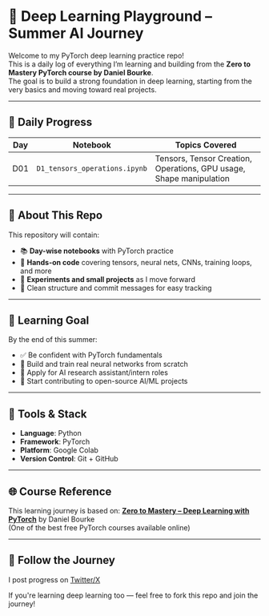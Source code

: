 # 🧠 Deep Learning Playground – Summer AI Journey

Welcome to my PyTorch deep learning practice repo!  
This is a daily log of everything I’m learning and building from the **Zero to Mastery PyTorch course by Daniel Bourke**.  
The goal is to build a strong foundation in deep learning, starting from the very basics and moving toward real projects.

---

## 📅 Daily Progress

| Day  | Notebook                       | Topics Covered                             |
|------|--------------------------------|---------------------------------------------|
| D01  | `D1_tensors_operations.ipynb` | Tensors, Tensor Creation, Operations, GPU usage, Shape manipulation |

---

## 📘 About This Repo

This repository will contain:

- 📚 **Day-wise notebooks** with PyTorch practice
- 🔢 **Hands-on code** covering tensors, neural nets, CNNs, training loops, and more
- 🧪 **Experiments and small projects** as I move forward
- 📍 Clean structure and commit messages for easy tracking

---

## 🎯 Learning Goal

By the end of this summer:
- ✅ Be confident with PyTorch fundamentals
- 🧠 Build and train real neural networks from scratch
- 🔬 Apply for AI research assistant/intern roles
- 🌱 Start contributing to open-source AI/ML projects

---

## 🔧 Tools & Stack

- **Language**: Python
- **Framework**: PyTorch
- **Platform**: Google Colab
- **Version Control**: Git + GitHub

---

## 🌐 Course Reference

This learning journey is based on:
**[Zero to Mastery – Deep Learning with PyTorch](https://www.youtube.com/watch?v=ypd3aH6dY9s)** by Daniel Bourke  
(One of the best free PyTorch courses available online)

---

## 🚀 Follow the Journey

I post progress on [Twitter/X]((https://x.com/ImDT29))

If you're learning deep learning too — feel free to fork this repo and join the journey!

